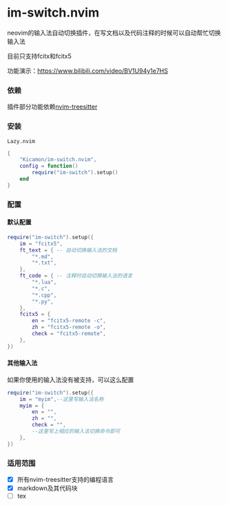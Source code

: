 # im-switch.nvim
neovim的输入法自动切换插件，在写文档以及代码注释的时候可以自动帮忙切换输入法

目前只支持fcitx和fcitx5

功能演示：https://www.bilibili.com/video/BV1U94y1e7HS

### 依赖
插件部分功能依赖[nvim-treesitter](https://github.com/nvim-treesitter/nvim-treesitter)

### 安装
`Lazy.nvim`
```lua
{
    "Kicamon/im-switch.nvim",
    config = function()
        require("im-switch").setup()
    end
}
```

### 配置
#### 默认配置
```lua
require("im-switch").setup({
	im = "fcitx5",
	ft_text = { -- 自动切换输入法的文档
		"*.md",
		"*.txt",
	},
	ft_code = { -- 注释时自动切换输入法的语言
		"*.lua",
		"*.c",
		"*.cpp",
		"*.py",
	},
	fcitx5 = {
		en = "fcitx5-remote -c",
		zh = "fcitx5-remote -o",
		check = "fcitx5-remote",
	},
})
```

#### 其他输入法
如果你使用的输入法没有被支持，可以这么配置
```lua
require("im-switch").setup({
	im = "myim",--这里写输入法名称
	myim = {
		en = "",
		zh = "",
		check = "",
        --这里写上相应的输入法切换命令即可
	},
})
```

### 适用范围
- [x] 所有nvim-treesitter支持的编程语言
- [x] markdown及其代码块
- [ ] tex
